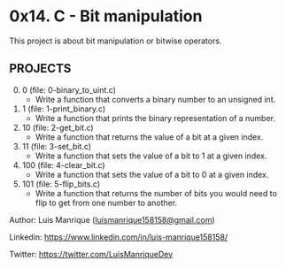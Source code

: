 # 0x14. C - Bit manipulation
This project is about bit manipulation or bitwise operators.
## PROJECTS
0. 0 (file: 0-binary_to_uint.c)
	- Write a function that converts a binary number to an unsigned int.
1. 1 (file: 1-print_binary.c)
	- Write a function that prints the binary representation of a number.
2. 10 (file: 2-get_bit.c)
	- Write a function that returns the value of a bit at a given index.
3. 11 (file: 3-set_bit.c)
	- Write a function that sets the value of a bit to 1 at a given index.
4. 100 (file: 4-clear_bit.c)
	- Write a function that sets the value of a bit to 0 at a given index.
5. 101 (file: 5-flip_bits.c)
	- Write a function that returns the number of bits you would need to flip to get from one number to another.

Author: Luis Manrique (luismanrique158158@gmail.com)

Linkedin: https://www.linkedin.com/in/luis-manrique158158/

Twitter: https://twitter.com/LuisManriqueDev
